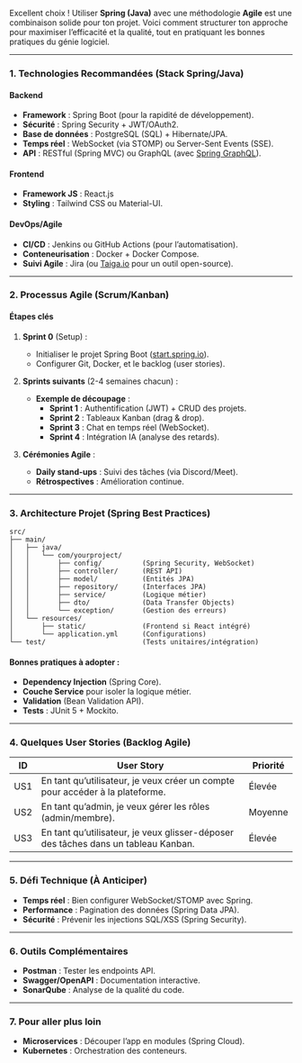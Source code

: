 Excellent choix ! Utiliser **Spring (Java)** avec une méthodologie **Agile** est une combinaison solide pour ton projet. Voici comment structurer ton approche pour maximiser l’efficacité et la qualité, tout en pratiquant les bonnes pratiques du génie logiciel.

---

### **1. Technologies Recommandées (Stack Spring/Java)**  
#### **Backend**  
- **Framework** : Spring Boot (pour la rapidité de développement).  
- **Sécurité** : Spring Security + JWT/OAuth2.  
- **Base de données** : PostgreSQL (SQL) + Hibernate/JPA.  
- **Temps réel** : WebSocket (via STOMP) ou Server-Sent Events (SSE).  
- **API** : RESTful (Spring MVC) ou GraphQL (avec [Spring GraphQL](https://spring.io/projects/spring-graphql)).  

#### **Frontend**  
- **Framework JS** : React.js 
- **Styling** : Tailwind CSS ou Material-UI.  

#### **DevOps/Agile**  
- **CI/CD** : Jenkins ou GitHub Actions (pour l’automatisation).  
- **Conteneurisation** : Docker + Docker Compose.  
- **Suivi Agile** : Jira (ou [Taiga.io](https://taiga.io/) pour un outil open-source).  

---

### **2. Processus Agile (Scrum/Kanban)**  
#### **Étapes clés**  
1. **Sprint 0** (Setup) :  
   - Initialiser le projet Spring Boot ([start.spring.io](https://start.spring.io/)).  
   - Configurer Git, Docker, et le backlog (user stories).  

2. **Sprints suivants** (2-4 semaines chacun) :  
   - **Exemple de découpage** :  
     - **Sprint 1** : Authentification (JWT) + CRUD des projets.  
     - **Sprint 2** : Tableaux Kanban (drag & drop).  
     - **Sprint 3** : Chat en temps réel (WebSocket).  
     - **Sprint 4** : Intégration IA (analyse des retards).  

3. **Cérémonies Agile** :  
   - **Daily stand-ups** : Suivi des tâches (via Discord/Meet).  
   - **Rétrospectives** : Amélioration continue.  

---

### **3. Architecture Projet (Spring Best Practices)**  
```plaintext
src/  
├── main/  
│   ├── java/  
│   │   └── com/yourproject/  
│   │       ├── config/          (Spring Security, WebSocket)  
│   │       ├── controller/      (REST API)  
│   │       ├── model/           (Entités JPA)  
│   │       ├── repository/      (Interfaces JPA)  
│   │       ├── service/         (Logique métier)  
│   │       ├── dto/             (Data Transfer Objects)  
│   │       └── exception/       (Gestion des erreurs)  
│   └── resources/  
│       ├── static/              (Frontend si React intégré)  
│       └── application.yml      (Configurations)  
└── test/                        (Tests unitaires/intégration)  
```

#### **Bonnes pratiques à adopter** :  
- **Dependency Injection** (Spring Core).  
- **Couche Service** pour isoler la logique métier.  
- **Validation** (Bean Validation API).  
- **Tests** : JUnit 5 + Mockito.  

---

### **4. Quelques User Stories (Backlog Agile)**  
| ID | User Story | Priorité |  
|----|------------|----------|  
| US1 | En tant qu’utilisateur, je veux créer un compte pour accéder à la plateforme. | Élevée |  
| US2 | En tant qu’admin, je veux gérer les rôles (admin/membre). | Moyenne |  
| US3 | En tant qu’utilisateur, je veux glisser-déposer des tâches dans un tableau Kanban. | Élevée |  

---

### **5. Défi Technique (À Anticiper)**  
- **Temps réel** : Bien configurer WebSocket/STOMP avec Spring.  
- **Performance** : Pagination des données (Spring Data JPA).  
- **Sécurité** : Prévenir les injections SQL/XSS (Spring Security).  

---

### **6. Outils Complémentaires**  
- **Postman** : Tester les endpoints API.  
- **Swagger/OpenAPI** : Documentation interactive.  
- **SonarQube** : Analyse de la qualité du code.  

---

### **7. Pour aller plus loin**  
- **Microservices** : Découper l’app en modules (Spring Cloud).  
- **Kubernetes** : Orchestration des conteneurs.  
